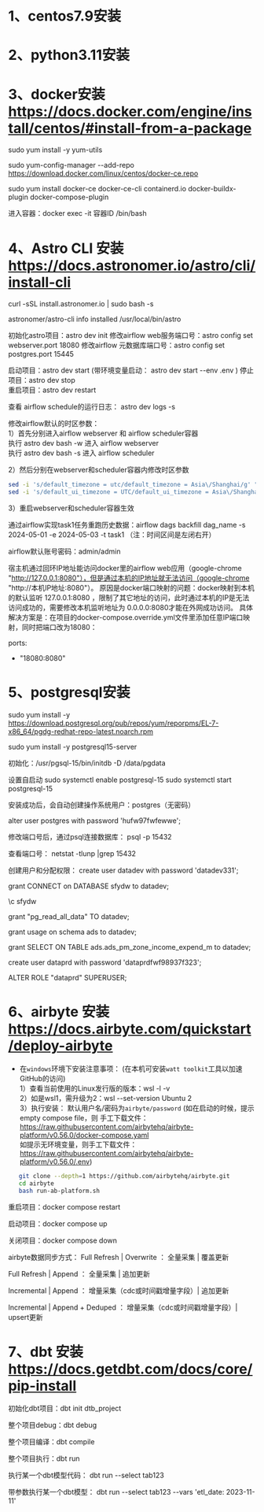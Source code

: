 # 1、centos7.9安装
# 2、python3.11安装
# 3、docker安装       https://docs.docker.com/engine/install/centos/#install-from-a-package
sudo yum install -y yum-utils

sudo yum-config-manager --add-repo https://download.docker.com/linux/centos/docker-ce.repo

sudo yum install docker-ce docker-ce-cli containerd.io docker-buildx-plugin docker-compose-plugin

进入容器：docker exec -it 容器ID /bin/bash

# 4、Astro CLI 安装      https://docs.astronomer.io/astro/cli/install-cli
curl -sSL install.astronomer.io | sudo bash -s

astronomer/astro-cli info installed /usr/local/bin/astro

初始化astro项目：astro dev init 
修改airflow web服务端口号：astro config set webserver.port 18080
修改airflow 元数据库端口号：astro config set postgres.port 15445

启动项目：astro dev start     (带环境变量启动：  astro dev start --env .env  )
停止项目：astro dev stop   
重启项目：astro dev restart

查看 airflow schedule的运行日志： astro dev logs -s   

修改airflow默认的时区参数：  
1）首先分别进入airflow webserver 和  airflow scheduler容器  
执行 astro dev bash -w 进入 airflow webserver   
执行 astro dev bash -s 进入 airflow scheduler

2）然后分别在webserver和scheduler容器内修改时区参数
```bash
sed -i 's/default_timezone = utc/default_timezone = Asia\/Shanghai/g' "$AIRFLOW_HOME"/airflow.cfg 
sed -i 's/default_ui_timezone = UTC/default_ui_timezone = Asia\/Shanghai/g' "$AIRFLOW_HOME"/airflow.cfg
```
3）重启webserver和scheduler容器生效

通过airflow实现task1任务重跑历史数据：airflow dags backfill dag_name -s 2024-05-01 -e 2024-05-03 -t task1   （注：时间区间是左闭右开）

airflow默认账号密码：admin/admin

宿主机通过回环IP地址能访问docker里的airflow web应用（google-chrome "http://127.0.0.1:8080"），但是通过本机的IP地址就无法访问（google-chrome "http://本机IP地址:8080"）。
原因是docker端口映射的问题：docker映射到本机的默认监听 127.0.0.1:8080 ，限制了其它地址的访问，此时通过本机的IP是无法访问成功的，需要修改本机监听地址为 0.0.0.0:8080才能在外网成功访问。
具体解决方案是：在项目的docker-compose.override.yml文件里添加任意IP端口映射，同时把端口改为18080：

ports:
  - "18080:8080"  


# 5、postgresql安装
sudo yum install -y https://download.postgresql.org/pub/repos/yum/reporpms/EL-7-x86_64/pgdg-redhat-repo-latest.noarch.rpm

sudo yum install -y postgresql15-server

初始化：/usr/pgsql-15/bin/initdb -D /data/pgdata

设置自启动
sudo systemctl enable postgresql-15
sudo systemctl start postgresql-15

安装成功后，会自动创建操作系统用户：postgres（无密码）

alter user postgres with password 'hufw97fwfewwe';

修改端口号后，通过psql连接数据库： psql -p 15432 

查看端口号： netstat -tlunp |grep 15432

创建用户和分配权限： 
create user datadev with password 'datadev331';

grant CONNECT  on DATABASE sfydw to datadev;

\c sfydw

grant "pg_read_all_data" TO datadev;

grant usage on schema ads to datadev;	

grant SELECT ON TABLE ads.ads_pm_zone_income_expend_m to datadev;


create user dataprd with password 'dataprdfwf98937f323';

ALTER ROLE "dataprd" SUPERUSER;


# 6、airbyte 安装         https://docs.airbyte.com/quickstart/deploy-airbyte
* 在`windows`环境下安装注意事项：  (在本机可安装`watt toolkit`工具以加速GitHub的访问)  
1）查看当前使用的Linux发行版的版本：wsl -l -v  
2）如是wsl1，需升级为2：wsl --set-version Ubuntu 2  
3）执行安装： 默认用户名/密码为`airbyte/password` (如在启动的时候，提示 empty compose file，则 手工下载文件：https://raw.githubusercontent.com/airbytehq/airbyte-platform/v0.56.0/docker-compose.yaml   
   如提示无环境变量，则手工下载文件：https://raw.githubusercontent.com/airbytehq/airbyte-platform/v0.56.0/.env)  

```bash
   git clone --depth=1 https://github.com/airbytehq/airbyte.git  
   cd airbyte   
   bash run-ab-platform.sh
```

重启项目：docker compose restart

启动项目：docker compose up

关闭项目：docker compose down

airbyte数据同步方式：
Full Refresh | Overwrite  ： 全量采集 | 覆盖更新

Full Refresh | Append  ：    全量采集 | 追加更新

Incremental |  Append  ：    增量采集（cdc或时间戳增量字段）| 追加更新

Incremental |  Append + Deduped  ：   增量采集（cdc或时间戳增量字段）| upsert更新

# 7、dbt 安装             https://docs.getdbt.com/docs/core/pip-install
初始化dbt项目：dbt init dtb_project 

整个项目debug：dbt debug

整个项目编译：dbt compile

整个项目执行：dbt run

执行某一个dbt模型代码：  dbt run --select tab123  

带参数执行某一个dbt模型： dbt run --select tab123 --vars 'etl_date: 2023-11-11'  